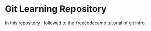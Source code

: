 # Git Learning Repository

In this repository I followed to the freecodecamp tutorial of git intro.
